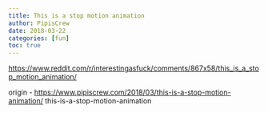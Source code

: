 ```yaml
---
title: This is a stop motion animation
author: PipisCrew
date: 2018-03-22
categories: [fun]
toc: true
---
```


https://www.reddit.com/r/interestingasfuck/comments/867x58/this_is_a_stop_motion_animation/

origin - https://www.pipiscrew.com/2018/03/this-is-a-stop-motion-animation/ this-is-a-stop-motion-animation